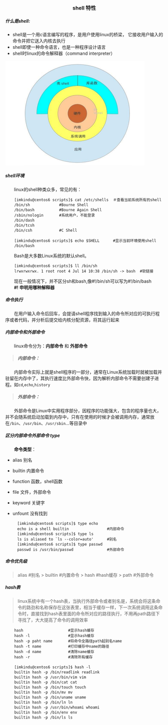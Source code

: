 <!--
author: imkindu
date: 2017-07-16
title: shell 特性
tags: shell
category: linux
status: publish
summary: shell 特性
-->

<link href="http://cdn.bootcss.com/highlight.js/8.0/styles/monokai_sublime.min.css" rel="stylesheet">  
<script src="http://cdn.bootcss.com/highlight.js/8.0/highlight.min.js"></script>
<script >hljs.initHighlightingOnLoad();</script>

**<h3 style align='center'>shell 特性</h3>**

##### 什么是shell:

- shell是一个用c语言编写的程序，是用户使用linux的桥梁，
  它接收用户输入的命令并把它送入内核去执行
- shell即使一种命令语言，也是一种程序设计语言
- shell时linux的命令解释器（command interpreter）

![shell](../img/shell01.png "shell")

##### shell环境

　　linux的shell种类众多，常见的有：

		[imkindu@centos6 scripts]$ cat /etc/shells	＃查看当前系统所有的shell
		/bin/sh				#Bourne Shell
		/bin/bash			#Bourne Again Shell
		/sbin/nologin		#系统用户，不能登录
		/bin/dash
		/bin/tcsh
		/bin/csh			#C Shell
		
		[imkindu@centos6 scripts]$ echo $SHELL		#显示当前环境使用shell
		/bin/bash

　　Bash是大多数Linux系统的默认shell。

		[imkindu@centos6 scripts]$ ll /bin/sh 
		lrwxrwxrwx. 1 root root 4 Jul 14 10:38 /bin/sh -> bash	#软链接

　　现在一般情况下，并不区分sh和bash,像#!/bin/sh可以写为#!/bin/bash <br/>
　　**#!	    申明用哪种解释器**

##### 命令执行

　　在用户输入命令后回车，会提请shell程序找到输入的命令所对应的可执行程序或者代码，并分析后提交给内核分配资源，将其运行起来

##### 内部命令和外部命令
　　linux命令分为：**内部命令** 和 **外部命令**
	
> ##### 内部命令：

　　内部命令实际上就是shell程序的一部分，通常在Linux系统加载时就被加载并驻留在内存中了，其执行速度比外部命令快，因为解析内部命令不需要创建子进程。如`cd`,`echo`,`history`

> ##### 外部命令：

　　外部命令是Linux中实用程序部分，因程序的功能强大，包含的程序量也大，并不会随系统启动加载到内存中，只有在使用的时候才会被调用内存，通常放在`/bin`、`/usr/bin`、`/usr/sbin`...等目录中

##### 区分内部命令外部命令 type

　　**命令类型**：

* alias 别名
* builtin 内置命令
* function 函数，shell函数
* file 文件，外部命令
* keyword 关键字
* unfount 没有找到

		[imkindu@centos6 scripts]$ type echo
		echo is a shell builtin					#内部命令
		[imkindu@centos6 scripts]$ type ls
		ls is aliased to `ls --color=auto'		#别名
		[imkindu@centos6 scripts]$ type passwd
		passwd is /usr/bin/passwd				#外部命令

##### 命令优先级	

> alias #别名 > builtin #内置命令 > hash #hash缓存 > path #外部命令

##### hash表
> linux系统中有一个hash表，当执行外部命令或者别名是，系统会将这条命令的路劲和名称保存在这张表里，相当于缓存一样，下一次系统调用这条命令时，直接找到hash表里面的命令所对应的路径执行，不用再path路径下寻找了，大大提高了命令的调用效率

		hash					#显示hash缓存
		hash -l					#显示hash缓存
		hash -p paht name		#将命令全路径path起别名name
		hash -t name			#打印缓存中name的路径
		hash -d name			#清除name缓存
		hash -r 				#清除所有缓存

		[imkindu@centos6 scripts]$ hash -l
		builtin hash -p /bin/readlink readlink
		builtin hash -p /usr/bin/vim vim
		builtin hash -p /bin/cat cat
		builtin hash -p /bin/touch touch
		builtin hash -p /bin/mv mv
		builtin hash -p /bin/uname uname
		builtin hash -p /bin/ln ln
		builtin hash -p /usr/bin/whoami whoami
		builtin hash -p /bin/env env
		builtin hash -p /bin/ls ls
